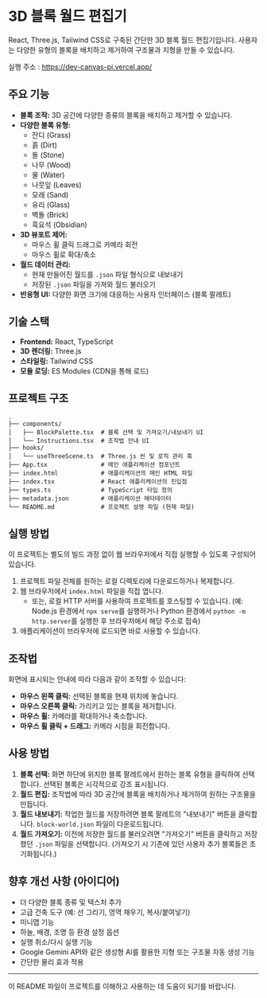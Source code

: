 # 3D 블록 월드 편집기

React, Three.js, Tailwind CSS로 구축된 간단한 3D 블록 월드 편집기입니다. 사용자는 다양한 유형의 블록을 배치하고 제거하여 구조물과 지형을 만들 수 있습니다.

실행 주소 : https://dev-canvas-pi.vercel.app/

## 주요 기능

*   **블록 조작:** 3D 공간에 다양한 종류의 블록을 배치하고 제거할 수 있습니다.
*   **다양한 블록 유형:**
    *   잔디 (Grass)
    *   흙 (Dirt)
    *   돌 (Stone)
    *   나무 (Wood)
    *   물 (Water)
    *   나뭇잎 (Leaves)
    *   모래 (Sand)
    *   유리 (Glass)
    *   벽돌 (Brick)
    *   흑요석 (Obsidian)
*   **3D 뷰포트 제어:**
    *   마우스 휠 클릭 드래그로 카메라 회전
    *   마우스 휠로 확대/축소
*   **월드 데이터 관리:**
    *   현재 만들어진 월드를 `.json` 파일 형식으로 내보내기
    *   저장된 `.json` 파일을 가져와 월드 불러오기
*   **반응형 UI:** 다양한 화면 크기에 대응하는 사용자 인터페이스 (블록 팔레트)

## 기술 스택

*   **Frontend:** React, TypeScript
*   **3D 렌더링:** Three.js
*   **스타일링:** Tailwind CSS
*   **모듈 로딩:** ES Modules (CDN을 통해 로드)

## 프로젝트 구조

```
.
├── components/
│   ├── BlockPalette.tsx  # 블록 선택 및 가져오기/내보내기 UI
│   └── Instructions.tsx  # 조작법 안내 UI
├── hooks/
│   └── useThreeScene.ts  # Three.js 씬 및 로직 관리 훅
├── App.tsx               # 메인 애플리케이션 컴포넌트
├── index.html            # 애플리케이션의 메인 HTML 파일
├── index.tsx             # React 애플리케이션의 진입점
├── types.ts              # TypeScript 타입 정의
├── metadata.json         # 애플리케이션 메타데이터
└── README.md             # 프로젝트 설명 파일 (현재 파일)
```

## 실행 방법

이 프로젝트는 별도의 빌드 과정 없이 웹 브라우저에서 직접 실행할 수 있도록 구성되어 있습니다.

1.  프로젝트 파일 전체를 원하는 로컬 디렉토리에 다운로드하거나 복제합니다.
2.  웹 브라우저에서 `index.html` 파일을 직접 엽니다.
    *   또는, 로컬 HTTP 서버를 사용하여 프로젝트를 호스팅할 수 있습니다. (예: Node.js 환경에서 `npx serve`를 실행하거나 Python 환경에서 `python -m http.server`를 실행한 후 브라우저에서 해당 주소로 접속)
3.  애플리케이션이 브라우저에 로드되면 바로 사용할 수 있습니다.

## 조작법

화면에 표시되는 안내에 따라 다음과 같이 조작할 수 있습니다:

*   **마우스 왼쪽 클릭:** 선택된 블록을 현재 위치에 놓습니다.
*   **마우스 오른쪽 클릭:** 가리키고 있는 블록을 제거합니다.
*   **마우스 휠:** 카메라를 확대하거나 축소합니다.
*   **마우스 휠 클릭 + 드래그:** 카메라 시점을 회전합니다.

## 사용 방법

1.  **블록 선택:** 화면 하단에 위치한 블록 팔레트에서 원하는 블록 유형을 클릭하여 선택합니다. 선택된 블록은 시각적으로 강조 표시됩니다.
2.  **월드 편집:** 조작법에 따라 3D 공간에 블록을 배치하거나 제거하여 원하는 구조물을 만듭니다.
3.  **월드 내보내기:** 작업한 월드를 저장하려면 블록 팔레트의 "내보내기" 버튼을 클릭합니다. `block-world.json` 파일이 다운로드됩니다.
4.  **월드 가져오기:** 이전에 저장한 월드를 불러오려면 "가져오기" 버튼을 클릭하고 저장했던 `.json` 파일을 선택합니다. (가져오기 시 기존에 있던 사용자 추가 블록들은 초기화됩니다.)

## 향후 개선 사항 (아이디어)

*   더 다양한 블록 종류 및 텍스처 추가
*   고급 건축 도구 (예: 선 그리기, 영역 채우기, 복사/붙여넣기)
*   미니맵 기능
*   하늘, 배경, 조명 등 환경 설정 옵션
*   실행 취소/다시 실행 기능
*   Google Gemini API와 같은 생성형 AI를 활용한 지형 또는 구조물 자동 생성 기능
*   간단한 물리 효과 적용

---

이 README 파일이 프로젝트를 이해하고 사용하는 데 도움이 되기를 바랍니다.
